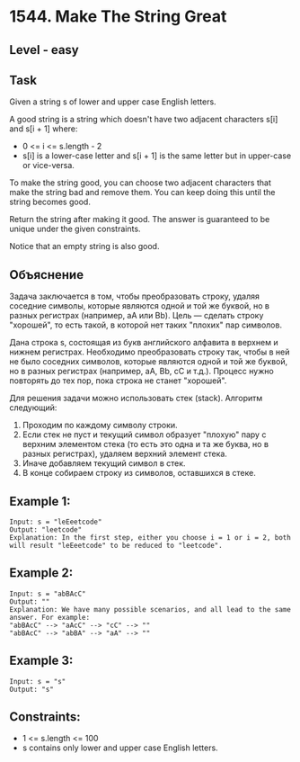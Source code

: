 # 1544. Make The String Great


## Level - easy


## Task
Given a string s of lower and upper case English letters.

A good string is a string which doesn't have two adjacent characters s[i] and s[i + 1] where:
- 0 <= i <= s.length - 2
- s[i] is a lower-case letter and s[i + 1] is the same letter but in upper-case or vice-versa.

To make the string good, you can choose two adjacent characters that make the string bad and remove them. You can keep doing this until the string becomes good.

Return the string after making it good. The answer is guaranteed to be unique under the given constraints.

Notice that an empty string is also good.


## Объяснение
Задача заключается в том, чтобы преобразовать строку, удаляя соседние символы, 
которые являются одной и той же буквой, но в разных регистрах (например, aA или Bb). 
Цель — сделать строку "хорошей", то есть такой, в которой нет таких "плохих" пар символов.

Дана строка s, состоящая из букв английского алфавита в верхнем и нижнем регистрах. 
Необходимо преобразовать строку так, чтобы в ней не было соседних символов, которые являются одной и той же буквой, 
но в разных регистрах (например, aA, Bb, cC и т.д.). Процесс нужно повторять до тех пор, пока строка не станет "хорошей".

Для решения задачи можно использовать стек (stack). Алгоритм следующий:  
1. Проходим по каждому символу строки.
2. Если стек не пуст и текущий символ образует "плохую" пару с верхним элементом стека (то есть это одна и та же буква, но в разных регистрах), удаляем верхний элемент стека.
3. Иначе добавляем текущий символ в стек.
4. В конце собираем строку из символов, оставшихся в стеке.


## Example 1:
```
Input: s = "leEeetcode"
Output: "leetcode"
Explanation: In the first step, either you choose i = 1 or i = 2, both will result "leEeetcode" to be reduced to "leetcode".
```


## Example 2:
```
Input: s = "abBAcC"
Output: ""
Explanation: We have many possible scenarios, and all lead to the same answer. For example:
"abBAcC" --> "aAcC" --> "cC" --> ""
"abBAcC" --> "abBA" --> "aA" --> ""
```


## Example 3:
```
Input: s = "s"
Output: "s"
```


## Constraints:
- 1 <= s.length <= 100
- s contains only lower and upper case English letters.